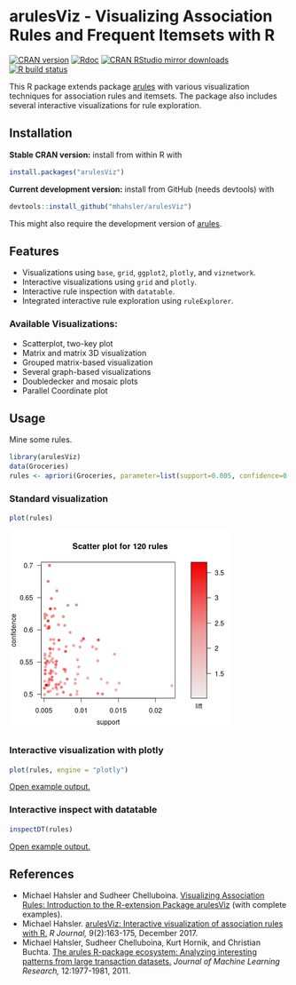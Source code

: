 # arulesViz - Visualizing Association Rules and Frequent Itemsets with R

[![CRAN version](https://www.r-pkg.org/badges/version/arulesViz)](https://cran.r-project.org/package=arulesViz)
[![Rdoc](https://www.rdocumentation.org/badges/version/arulesViz)](https://www.rdocumentation.org/packages/arulesViz) 
[![CRAN RStudio mirror downloads](https://cranlogs.r-pkg.org/badges/arulesViz)](https://cran.r-project.org/package=arulesViz)
[![R build status](https://github.com/mhahsler/arulesViz/workflows/R-CMD-check/badge.svg)](https://github.com/mhahsler/arulesViz/actions)

This R package 
extends package [arules](https://github.com/mhahsler/arules) with various visualization techniques for association rules and itemsets. The package also includes several interactive visualizations for rule exploration.

## Installation

__Stable CRAN version:__ install from within R with
```R
install.packages("arulesViz")
```
__Current development version:__ install from GitHub (needs devtools) with
```R 
devtools::install_github("mhahsler/arulesViz")
```
This might also require the development version of [arules](https://github.com/mhahsler/arules).

## Features
* Visualizations using `base`, `grid`, `ggplot2`, `plotly`, and `viznetwork`. 
* Interactive visualizations using `grid` and `plotly`.
* Interactive rule inspection with `datatable`.
* Integrated interactive rule exploration using `ruleExplorer`. 

### Available Visualizations:

* Scatterplot, two-key plot
* Matrix and matrix 3D visualization
* Grouped matrix-based visualization
* Several graph-based visualizations
* Doubledecker and mosaic plots
* Parallel Coordinate plot

## Usage 

Mine some rules.
```R
library(arulesViz)
data(Groceries)
rules <- apriori(Groceries, parameter=list(support=0.005, confidence=0.5))
```

### Standard visualization
```R
plot(rules)
```

![Scatter plot](https://raw.githubusercontent.com/mhahsler/arulesViz/master/README/plot.png)

### Interactive visualization with plotly
```R
plot(rules, engine = "plotly")
```

[Open example output.](https://mhahsler.github.io/arulesViz/README/plotly_arules.html)


### Interactive inspect with datatable
```R
inspectDT(rules)
```

[Open example output.](https://mhahsler.github.io/arulesViz/README/inspectDT.html)

## References

* Michael Hahsler and Sudheer Chelluboina. [Visualizing Association Rules: Introduction 
to the R-extension Package arulesViz](https://cran.r-project.org/package=arulesViz/vignettes/arulesViz.pdf) (with complete examples). 
* Michael Hahsler. [arulesViz: Interactive visualization of association rules with R.](https://journal.r-project.org/archive/2017/RJ-2017-047/RJ-2017-047.pdf) _R Journal,_ 9(2):163-175, December 2017.
* Michael Hahsler, Sudheer Chelluboina, Kurt Hornik, and Christian Buchta. [The arules R-package ecosystem: Analyzing interesting patterns from large transaction datasets.](https://jmlr.csail.mit.edu/papers/v12/hahsler11a.html) _Journal of Machine Learning Research,_ 12:1977-1981, 2011.


